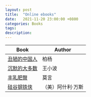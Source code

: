 ```yaml
---
layout: post
title:  "Online ebooks"
date:   2021-11-20 23:00:00 +0800
categories: Books
tags:
description: 
---
```



  Book                                                                                  |Author 
----------------------------------------------------------------------------------------|-------
[丑陋的中国人](https://libgen.is/book/index.php?md5=BB99B704AB6504C09A5DE3CAAC55D088)     |柏杨    
[沉默的大多数](https://libgen.is/book/index.php?md5=BE21C85AAD4ED2D6F13DAFCFC50E0A10)     |王小波 
[丰乳肥臀](https://libgen.is/book/index.php?md5=52B66C94212F69E033614ABB6A7D5E11)         |莫言    
[硅谷钢铁侠](https://libgen.is/book/index.php?md5=9EE14D196F0927736A55911C73969F4D)       |（美）阿什利·万斯
  
